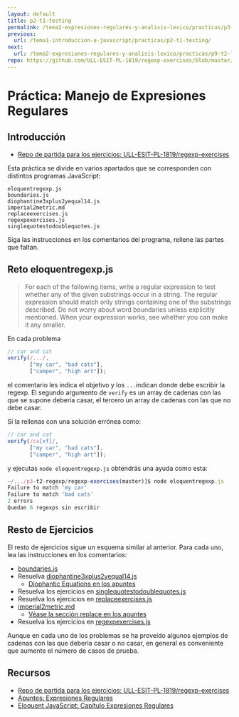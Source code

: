 ```yaml
---
layout: default
title: p2-t1-testing
permalink: /tema2-expresiones-regulares-y-analisis-lexico/practicas/p3-t2-regexp/reto
previous:
  url: /tema1-introduccion-a-javascript/practicas/p2-t1-testing/
next:
  url: /tema2-expresiones-regulares-y-analisis-lexico/practicas/p9-t2-lexer/
repo: https://github.com/ULL-ESIT-PL-1819/regexp-exercises/blob/master/
---
```



# Práctica: Manejo de Expresiones Regulares

## Introducción

* [Repo de partida para los ejercicios: ULL-ESIT-PL-1819/regexp-exercises](https://github.com/ULL-ESIT-PL-1819/regexp-exercises)

Esta práctica se divide en varios apartados que se corresponden con distintos programas JavaScript:
 
```
eloquentregexp.js
boundaries.js
diophantine3xplus2yequal14.js
imperial2metric.md
replaceexercises.js
regexpexercises.js
singlequotestodoublequotes.js
```

Siga las instrucciones en los comentarios del programa, 
rellene las partes que faltan.

## Reto eloquentregexp.js

> For each of the following items, write a regular expression to test
> whether any of the given substrings occur in a string. The regular
> expression should match only strings containing one of the substrings
> described. Do not worry about word boundaries unless explicitly
> mentioned. When your expression works, see whether you can make it
> any smaller.

En cada problema 

```js
// car and cat
verify(/.../,
       ["my car", "bad cats"],
       ["camper", "high art"]);
```

el comentario les indica el objetivo y los `...`indican donde debe escribir la regexp.
El segundo argumento de `verify` es un array de cadenas con las que se supone debería casar, el tercero un array de cadenas con las que no debe  casar.

Si la rellenas con una solución errónea como:

```js
// car and cat
verify(/ca[xf]/,
       ["my car", "bad cats"],
       ["camper", "high art"]);
```

y ejecutas `node eloquentregexp.js` obtendrás una ayuda como esta:

```js
~/.../p3-t2-regexp/regexp-exercises(master)]$ node eloquentregexp.js 
Failure to match 'my car'
Failure to match 'bad cats'
2 errors
Quedan 6 regexps sin escribir
```

## Resto de Ejercicios

El resto de ejercicios sigue un esquema similar al anterior. 
Para cada uno, lea las instrucciones
en los comentarios:

* [boundaries.js]({{page.repo}}/boundaries.js)
* Resuelva [diophantine3xplus2yequal14.js]({{page.repo}}/diophantine3xplus2yequal14.js)
  * [Diophantic Equations en los apuntes]({{site.baseurl}}/tema2-expresiones-regulares-y-analisis-lexico/#diophantic-equations)
* Resuelva los ejercicios en [singlequotestodoublequotes.js]({{page.repo}}/singlequotestodoublequotes.js)
* Resuelva los ejercicios en [replaceexercises.js]({{page.repo}}/replaceexercises.js)
* [imperial2metric.md]({{page.repo}}/imperial2metric.md)
  * [Véase la sección replace en los apuntes]({{site.baseurl}}/tema2-expresiones-regulares-y-analisis-lexico/#replace)
* Resuelva los ejercicios en [regexpexercises.js]({{page.repo}}/regexpexercises.js)

Aunque en cada uno de los problemas se ha proveído  algunos ejemplos de cadenas con las que deberia casar o no casar, en general es conveniente que aumente el número de casos de prueba.

## Recursos

* [Repo de partida para los ejercicios: ULL-ESIT-PL-1819/regexp-exercises](https://github.com/ULL-ESIT-PL-1819/regexp-exercises)
* [Apuntes: Expresiones Regulares]({{site.baseurl}}/tema2-expresiones-regulares-y-analisis-lexico/)
* [Eloquent JavaScript: Capítulo Expresiones Regulares](http://eloquentjavascript.net/09_regexp.html)

